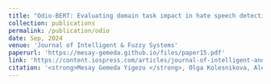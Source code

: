 ```yaml
---
title: "Odio-BERT: Evaluating domain task impact in hate speech detection"
collection: publications
permalink: /publication/odio
date: Sep, 2024
venue: 'Journal of Intelligent & Fuzzy Systems'
paperurl: 'https://mesay-gemeda.github.io/files/paper15.pdf'
link: 'https://content.iospress.com/articles/journal-of-intelligent-and-fuzzy-systems/ifs219349'
citation: '<strong>Mesay Gemeda Yigezu </strong>, Olga Kolesnikova, Alexander Gelbukh, Grigori Sidorov. 2024. &quot;Odio-BERT: Evaluating domain task impact in hate speech detection.&quot; <i>Journal of Intelligent & Fuzzy Systems</i>'
---
```

